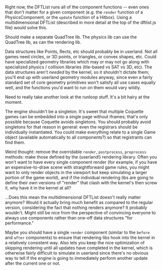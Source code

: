 Right now, the DFTList runs all of the component functions -- even ones that
don't matter for a given component (e.g. the `render` function of a
PhysicsComponent, or the `update` function of a Hitbox). Using a
multidimensional DFTList (described in more detail at the top of the dftlist.js
file) would solve this.


Should make a separate QuadTree lib. The physics lib can use the QuadTree lib,
as can the rendering lib.


Data structures like Points, Rects, etc should probably be in userland. Not all
games need circles, or 3D points, or triangles, or convex shapes, etc. Could
have specialized geometry libraries which may or may not go along with
specialized physics / collision libraries (tile-based vs SAT vs 3D, etc). The
data structures aren't *needed* by the kernel, so it shouldn't dictate them;
you'll end up with userland geometry modules anyway, since even a fairly
standard set of core geometry primitives won't satisfy all use cases equally
well, and the functions you'd want to run on them would vary wildly.


Need to really take another look at the runloop stuff. It's a bit hairy at the
moment.


The engine shouldn't be a singleton. It's sweet that multiple Coquette games
can be embedded into a single page without iframes; that's only possible
because Coquette avoids singletons. You should probably avoid singletons for
that reason in general: even the registrars should be individually
instantiated. You could make everything relate to a single Game object
(available automatically to all components?) so that registrants can find them.


Weird thought: remove the overridable `render`, `postprocess`, `preprocess`
methods: make those defined by the (userland!) rendering library. Often you
won't want to have every single component render (for example, if you have an
expensive-to-draw scene with straightforward game rules, you might want to only
render objects in the viewport but keep simulating a larger portion of the game
world), and if the individual rendering libs are going to define their own
versions of "render" that clash with the kernel's then screw it, why have it in
the kernel at all?

...Does this mean the multidimensional DFTList doesn't really matter anymore?
Would it actually bring much benefit as compared to the regular version,
considering the fact that nothing renders anymore? It probably wouldn't. Might
still be nice from the perspective of convincing everyone to always use
components rather than one-off data structures "for performance."

Maybe you should have a single `render` component (similar to the `before` and
`after` components) to ensure that rendering libs hook into the kernel in a
relatively consistent way. Also lets you keep the nice optimization of skipping
rendering until all updates have completed in the kernel, which is otherwise
fairly difficult to simulate in userland since there's no obvious way to tell
if the engine is going to immediately perform another update after the current
one or not.
